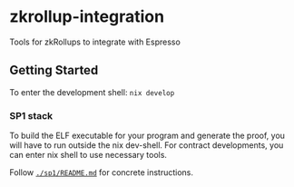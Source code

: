 # zkrollup-integration
Tools for zkRollups to integrate with Espresso

## Getting Started

To enter the development shell: `nix develop`

### SP1 stack

To build the ELF executable for your program and generate the proof, you will have to run outside the nix dev-shell.
For contract developments, you can enter nix shell to use necessary tools.

Follow [`./sp1/README.md`](./sp1/README.md) for concrete instructions.
